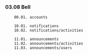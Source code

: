 
### 03.08 Bell
```plaintext
    00.01. accounts

    10.01. notifications
    10.02. notifications/activities

    11.01. announcements
    11.02. announcements/activities
    11.03. announcements/users
```
